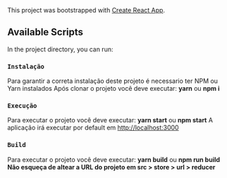 This project was bootstrapped with [Create React App](https://github.com/facebook/create-react-app).

## Available Scripts

In the project directory, you can run:

### `Instalação`

Para garantir a correta instalação deste projeto é necessario ter NPM ou Yarn instalados
Após clonar o projeto você deve executar: <b>yarn</b> ou <b>npm i</b>

### `Execução`

Para executar o projeto você deve executar: <b>yarn start</b> ou <b>npm start</b>
A aplicação irá executar por default em [http://localhost:3000](http://localhost:3000)

### `Build`

Para executar o projeto você deve executar: <b>yarn build</b> ou <b>npm run build</b>
<b>Não esqueça de altear a URL do projeto em src > store > url > reducer</b>
